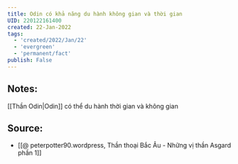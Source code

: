 ```yaml
---
title: Odin có khả năng du hành không gian và thời gian
UID: 220122161400
created: 22-Jan-2022
tags:
  - 'created/2022/Jan/22'
  - 'evergreen'
  - 'permanent/fact'
publish: False
---
```

## Notes:
[[Thần Odin|Odin]] có thể du hành thời gian và không gian

## Source:
- [[@ peterpotter90.wordpress, Thần thoại Bắc Âu - Những vị thần Asgard phần 1]]


